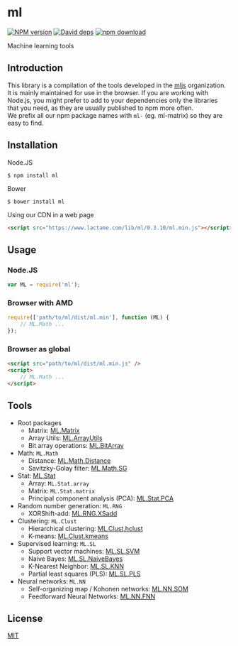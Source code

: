 # ml

  [![NPM version][npm-image]][npm-url]
  [![David deps][david-image]][david-url]
  [![npm download][download-image]][download-url]

Machine learning tools

## Introduction

This library is a compilation of the tools developed in the [mljs](https://github.com/mljs) organization.  
It is mainly maintained for use in the browser. If you are working with Node.js, you might prefer to add
to your dependencies only the libraries that you need, as they are usually published to npm more often.  
We prefix all our npm package names with `ml-` (eg. ml-matrix) so they are easy to find.

## Installation

Node.JS
```
$ npm install ml
```

Bower
```
$ bower install ml
```

Using our CDN in a web page
```html
<script src="https://www.lactame.com/lib/ml/0.3.10/ml.min.js"></script>
```

## Usage

### Node.JS
```js
var ML = require('ml');
```

### Browser with AMD
```js
require(['path/to/ml/dist/ml.min'], function (ML) {
    // ML.Math ...
});
```

### Browser as global
```html
<script src="path/to/ml/dist/ml.min.js" />
<script>
    // ML.Math ...
</script>
```

## Tools

* Root packages
    * Matrix: [ML.Matrix](https://github.com/mljs/matrix)
    * Array Utils: [ML.ArrayUtils](https://github.com/mljs/array-utils)
    * Bit array operations: [ML.BitArray](https://github.com/mljs/bit-array)
* Math: `ML.Math`
    * Distance: [ML.Math.Distance](https://github.com/mljs/distance)
    * Savitzky-Golay filter: [ML.Math.SG](https://github.com/mljs/savitzky-golay)
* Stat: [ML.Stat](https://github.com/mljs/stat)
    * Array: `ML.Stat.array`
    * Matrix: `ML.Stat.matrix`
    * Principal component analysis (PCA): [ML.Stat.PCA](https://github.com/mljs/pca)
* Random number generation: `ML.RNG`
    * XORShift-add: [ML.RNG.XSadd](https://github.com/mljs/xsadd)
* Clustering: `ML.Clust`
    * Hierarchical clustering: [ML.Clust.hclust](https://github.com/mljs/hclust)
    * K-means: [ML.Clust.kmeans](https://github.com/mljs/kmeans)
* Supervised learning: `ML.SL`
    * Support vector machines: [ML.SL.SVM](https://github.com/mljs/svm)
    * Naive Bayes: [ML.SL.NaiveBayes](https://github.com/mljs/naive-bayes)
    * K-Nearest Neighbor: [ML.SL.KNN](https://github.com/mljs/knn)
    * Partial least squares (PLS): [ML.SL.PLS](https://github.com/mljs/pls)
* Neural networks: `ML.NN`
    * Self-organizing map / Kohonen networks: [ML.NN.SOM](https://github.com/mljs/som)
    * Feedforward Neural Networks: [ML.NN.FNN](https://github.com/mljs/feedforward-neural-networks)

## License

  [MIT](./LICENSE)

[npm-image]: https://img.shields.io/npm/v/ml.svg?style=flat-square
[npm-url]: https://www.npmjs.com/package/ml
[david-image]: https://img.shields.io/david/mljs/ml.svg?style=flat-square
[david-url]: https://david-dm.org/mljs/ml
[download-image]: https://img.shields.io/npm/dm/ml.svg?style=flat-square
[download-url]: https://www.npmjs.com/package/ml
